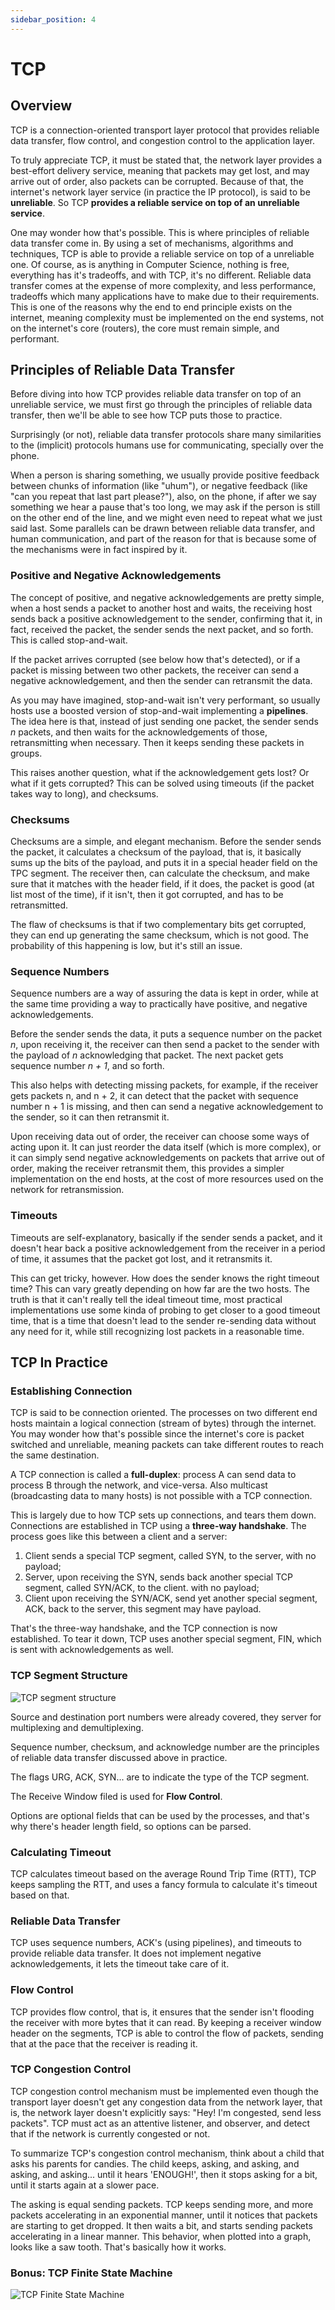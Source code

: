 ```yaml
---
sidebar_position: 4
---
```


# TCP

## Overview

TCP is a connection-oriented transport layer protocol that provides reliable data transfer, flow control, and congestion control to the application layer.

To truly appreciate TCP, it must be stated that, the network layer provides a best-effort delivery service, meaning that packets may get lost, and may arrive out of order, also packets can be corrupted. Because of that, the internet's network layer service (in practice the IP protocol), is said to be **unreliable**. So TCP **provides a reliable service on top of an unreliable service**.

One may wonder how that's possible. This is where principles of reliable data transfer come in. By using a set of mechanisms, algorithms and techniques, TCP is able to provide a reliable service on top of a unreliable one. Of course, as is anything in Computer Science, nothing is free, everything has it's tradeoffs, and with TCP, it's no different. Reliable data transfer comes at the expense of more complexity, and less performance, tradeoffs which many applications have to make due to their requirements. This is one of the reasons why the end to end principle exists on the internet, meaning complexity must be implemented on the end systems, not on the internet's core (routers), the core must remain simple, and performant.

## Principles of Reliable Data Transfer

Before diving into how TCP provides reliable data transfer on top of an unreliable service, we must first go through the principles of reliable data transfer, then we'll be able to see how TCP puts those to practice.

Surprisingly (or not), reliable data transfer protocols share many similarities to the (implicit) protocols humans use for communicating, specially over the phone.

When a person is sharing something, we usually provide positive feedback between chunks of information (like "uhum"), or negative feedback (like "can you repeat that last part please?"), also, on the phone, if after we say something we hear a pause that's too long, we may ask if the person is still on the other end of the line, and we might even need to repeat what we just said last. Some parallels can be drawn between reliable data transfer, and human communication, and part of the reason for that is because some of the mechanisms were in fact inspired by it.

### Positive and Negative Acknowledgements

The concept of positive, and negative acknowledgements are pretty simple, when a host sends a packet to another host and waits, the receiving host sends back a positive acknowledgement to the sender, confirming that it, in fact, received the packet, the sender sends the next packet, and so forth. This is called stop-and-wait.

If the packet arrives corrupted (see below how that's detected), or if a packet is missing between two other packets, the receiver can send a negative acknowledgement, and then the sender can retransmit the data.

As you may have imagined, stop-and-wait isn't very performant, so usually hosts use a boosted version of stop-and-wait implementing a **pipelines**. The idea here is that, instead of just sending one packet, the sender sends _n_ packets, and then waits for the acknowledgements of those, retransmitting when necessary. Then it keeps sending these packets in groups.

This raises another question, what if the acknowledgement gets lost? Or what if it gets corrupted? This can be solved using timeouts (if the packet takes way to long), and checksums.

### Checksums

Checksums are a simple, and elegant mechanism. Before the sender sends the packet, it calculates a checksum of the payload, that is, it basically sums up the bits of the payload, and puts it in a special header field on the TPC segment. The receiver then, can calculate the checksum, and make sure that it matches with the header field, if it does, the packet is good (at list most of the time), if it isn't, then it got corrupted, and has to be retransmitted.

The flaw of checksums is that if two complementary bits get corrupted, they can end up generating the same checksum, which is not good. The probability of this happening is low, but it's still an issue.

### Sequence Numbers

Sequence numbers are a way of assuring the data is kept in order, while at the same time providing a way to practically have positive, and negative acknowledgements.

Before the sender sends the data, it puts a sequence number on the packet _n_, upon receiving it, the receiver can then send a packet to the sender with the payload of _n_ acknowledging that packet. The next packet gets sequence number _n + 1_, and so forth.

This also helps with detecting missing packets, for example, if the receiver gets packets n, and n + 2, it can detect that the packet with sequence number n + 1 is missing, and then can send a negative acknowledgement to the sender, so it can then retransmit it.

Upon receiving data out of order, the receiver can choose some ways of acting upon it. It can just reorder the data itself (which is more complex), or it can simply send negative acknowledgements on packets that arrive out of order, making the receiver retransmit them, this provides a simpler implementation on the end hosts, at the cost of more resources used on the network for retransmission.

### Timeouts

Timeouts are self-explanatory, basically if the sender sends a packet, and it doesn't hear back a positive acknowledgement from the receiver in a period of time, it assumes that the packet got lost, and it retransmits it.

This can get tricky, however. How does the sender knows the right timeout time? This can vary greatly depending on how far are the two hosts. The truth is that it can't really tell the ideal timeout time, most practical implementations use some kinda of probing to get closer to a good timeout time, that is a time that doesn't lead to the sender re-sending data without any need for it, while still recognizing lost packets in a reasonable time.

## TCP In Practice

### Establishing Connection

TCP is said to be connection oriented. The processes on two different end hosts maintain a logical connection (stream of bytes) through the internet. You may wonder how that's possible since the internet's core is packet switched and unreliable, meaning packets can take different routes to reach the same destination.

A TCP connection is called a **full-duplex**: process A can send data to process B through the network, and vice-versa. Also multicast (broadcasting data to many hosts) is not possible with a TCP connection.

This is largely due to how TCP sets up connections, and tears them down. Connections are established in TCP using a **three-way handshake**. The process goes like this between a client and a server:

1. Client sends a special TCP segment, called SYN, to the server, with no payload;
2. Server, upon receiving the SYN, sends back another special TCP segment, called SYN/ACK, to the client. with no payload;
3. Client upon receiving the SYN/ACK, send yet another special segment, ACK, back to the server, this segment may have payload.

That's the three-way handshake, and the TCP connection is now established. To tear it down, TCP uses another special segment, FIN, which is sent with acknowledgements as well.

### TCP Segment Structure

![TCP segment structure](/img/docs/tcp-segment.png)

Source and destination port numbers were already covered, they server for multiplexing and demultiplexing.

Sequence number, checksum, and acknowledge number are the principles of reliable data transfer discussed above in practice.

The flags URG, ACK, SYN... are to indicate the type of the TCP segment.

The Receive Window filed is used for **Flow Control**.

Options are optional fields that can be used by the processes, and that's why there's header length field, so options can be parsed.

### Calculating Timeout

TCP calculates timeout based on the average Round Trip Time (RTT), TCP keeps sampling the RTT, and uses a fancy formula to calculate it's timeout based on that.

### Reliable Data Transfer

TCP uses sequence numbers, ACK's (using pipelines), and timeouts to provide reliable data transfer. It does not implement negative acknowledgements, it lets the timeout take care of it.

### Flow Control

TCP provides flow control, that is, it ensures that the sender isn't flooding the receiver with more bytes that it can read. By keeping a receiver window header on the segments, TCP is able to control the flow of packets, sending that at the pace that the receiver is reading it.

### TCP Congestion Control

TCP congestion control mechanism must be implemented even though the transport layer doesn't get any congestion data from the network layer, that is, the network layer doesn't explicitly says: "Hey! I'm congested, send less packets". TCP must act as an attentive listener, and observer, and detect that if the network is currently congested or not.

To summarize TCP's congestion control mechanism, think about a child that asks his parents for candies. The child keeps, asking, and asking, and asking, and asking... until it hears 'ENOUGH!', then it stops asking for a bit, until it starts again at a slower pace.

The asking is equal sending packets. TCP keeps sending more, and more packets accelerating in an exponential manner, until it notices that packets are starting to get dropped. It then waits a bit, and starts sending packets accelerating in a linear manner. This behavior, when plotted into a graph, looks like a saw tooth. That's basically how it works.

### Bonus: TCP Finite State Machine

![TCP Finite State Machine](/img/docs/tcp-finite-state-machine.png)
